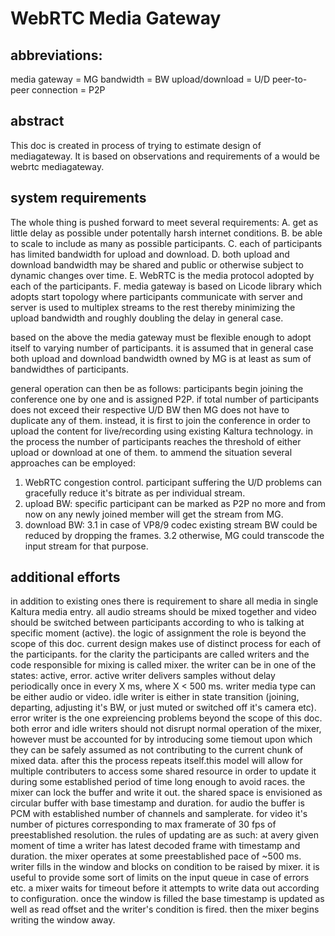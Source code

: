 WebRTC Media Gateway
============

abbreviations:
-------------
media gateway = MG
bandwidth = BW
upload/download = U/D
peer-to-peer connection = P2P

abstract
--------
This doc is created in process of trying to estimate design of mediagateway.
It is based on observations and requirements of a would be webrtc mediagateway.

system requirements
-------------------

  The whole thing is pushed forward to meet several requirements:
A. get as little delay as possible under potentally harsh internet conditions.
B. be able to scale to include as many as possible participants.
C. each of participants has limited bandwidth for upload and download.
D. both upload and download bandwidth may be shared and public or otherwise subject to dynamic changes over time.
E. WebRTC is the media protocol adopted by each of the participants.
F. media gateway is based on Licode library which adopts start topology where participants communicate with server
 and server is used to multiplex streams to the rest thereby minimizing the upload bandwidth and roughly doubling the delay
 in general case.
 
 based on the above the media gateway must be flexible enough to adopt itself to varying number of participants.
 it is assumed that in general case both upload and download bandwidth owned by MG is at least as sum of bandwidthes of participants.
 
 general operation can then be as follows:
 participants begin joining the conference one by one and is assigned P2P.
 if total number of participants does not exceed their respective U/D BW then MG does not have to duplicate any of them.
 instead, it is first to join the conference in order to upload the content for live/recording using existing Kaltura technology.
 in the process the number of participants reaches the threshold of either upload or download at one  of them.
 to ammend the situation several approaches can be employed:
 1) WebRTC congestion control. participant suffering the U/D problems can gracefully reduce it's bitrate as per individual stream.
 2) upload BW: specific participant can be marked as P2P no more and from now on any newly joined member will get the stream from MG.
 3) download BW: 
  3.1 in case of VP8/9 codec existing stream BW could be reduced by dropping the frames.
  3.2 otherwise, MG could transcode the input stream for that purpose.
  
additional efforts
------------------

in addition to existing ones there is requirement to share all media in single Kaltura media entry.
all audio streams should be mixed together and video should be switched between participants according to who is talking 
at specific moment (active). the logic of assignment the role is beyond the scope of this doc.
current design makes use of distinct process for each of the participants. for the clarity the participants are called writers
and the code responsible for mixing is called mixer. 
the writer can be in one of the states: active, error.
active writer delivers samples without delay periodically once in every X ms, where X < 500 ms.
writer media type can be either audio or video. 
idle writer is either in state transition (joining, departing, adjusting it's BW, or just muted or switched off it's camera etc).
error writer is the one expreiencing problems beyond the scope of this doc.
both error and idle writers should not disrupt normal operation of the mixer, however must be accounted for by introducing some tiemout
upon which they can be safely assumed as not contributing to the current chunk of mixed data.
after this the process repeats itself.this model will allow for multiple contributers to access some shared resource in order
to update it during some established period of time long enough to avoid races. the mixer can lock the buffer and write it out.
the shared space is envisioned as circular buffer with base timestamp and duration. 
for audio the buffer is PCM with established number of channels and samplerate.
for video it's number of pictures corresponding to max framerate of 30 fps of preestablished resolution.
the rules of updating are as such:
at avery given moment of time a writer has latest decoded frame with timestamp and duration.
the mixer operates at some preestablished pace of ~500 ms.
writer fills in the window and blocks on condition to be raised by mixer.
it is useful to provide some sort of limits on the input queue in case of errors etc.
a mixer waits for timeout before it attempts to write data out according to configuration.
once the window is filled the base timestamp is updated as well as read offset and the writer's condition is fired.
then the mixer begins writing the window away.


